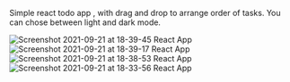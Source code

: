 Simple react todo app , with drag and drop to arrange order of tasks. You can chose between light and dark mode.

![Screenshot 2021-09-21 at 18-39-45 React App](https://user-images.githubusercontent.com/56551956/134211815-141bd443-1776-4c7d-970c-1f9e7e99eca0.png)
![Screenshot 2021-09-21 at 18-39-17 React App](https://user-images.githubusercontent.com/56551956/134211846-fde849d1-763b-4811-a327-90663207e3e7.png)
![Screenshot 2021-09-21 at 18-38-53 React App](https://user-images.githubusercontent.com/56551956/134211860-f20c2872-c4bd-4681-8169-bbf39b29a00b.png)
![Screenshot 2021-09-21 at 18-33-56 React App](https://user-images.githubusercontent.com/56551956/134211873-856d0526-f85d-40d2-97b8-525e2d24e431.png)
